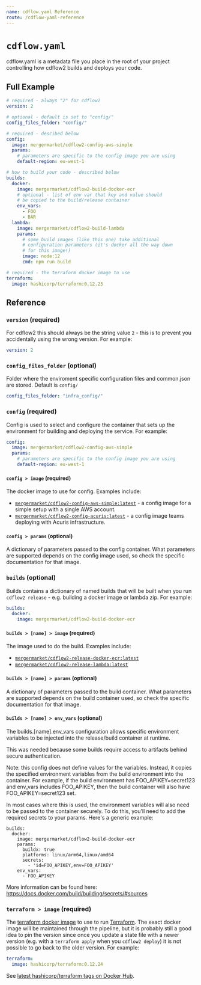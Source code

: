 ```yaml
---
name: cdflow.yaml Reference
route: /cdflow-yaml-reference
---
```


# `cdflow.yaml`

cdflow.yaml is a metadata file you place in the root of your project
controlling how cdflow2 builds and deploys your code.

## Full Example

```yml
# required - always "2" for cdflow2
version: 2

# optional - default is set to "config/"
config_files_folder: "config/"

# required - descibed below
config:
  image: mergermarket/cdflow2-config-aws-simple
  params:
    # parameters are specific to the config image you are using
    default-region: eu-west-1

# how to build your code - described below
builds:
  docker:
    image: mergermarket/cdflow2-build-docker-ecr
    # optional - list of env var that key and value should
    # be copied to the build/release container
    env_vars:
      - FOO
      - BAR
  lambda:
    image: mergermarket/cdflow2-build-lambda
    params:
      # some build images (like this one) take additional
      # configuration parameters (it's docker all the way down
      # for this image!)
      image: node:12
      cmd: npm run build

# required - the terraform docker image to use
terraform:
  image: hashicorp/terraform:0.12.23
```

## Reference

### `version` (required)

For cdflow2 this should always be the string value `2` - this is to
prevent you accidentally using the wrong version. For example:

```yaml
version: 2
```

### `config_files_folder` (optional)
Folder where the enviroment specific configuration files and common.json are stored. Default is `config/`

```yaml
config_files_folder: "infra_config/"
```

### `config` (required)

Config is used to select and configure the container that sets up the
environment for building and deploying the service. For example:

```yaml
config:
  image: mergermarket/cdflow2-config-aws-simple
  params:
    # parameters are specific to the config image you are using
    default-region: eu-west-1
```

#### `config > image` (required)

The docker image to use for config. Examples include:

* [`mergermarket/cdflow2-config-aws-simple:latest`](https://registry.hub.docker.com/r/mergermarket/cdflow2-config-aws-simple) -
  a config image for a simple setup with a single AWS account.
* [`mergermarket/cdflow2-config-acuris:latest`](https://registry.hub.docker.com/r/mergermarket/cdflow2-config-acuris) -
  a config image teams deploying with Acuris infrastructure.

#### `config > params` (optional)

A dictionary of parameters passed to the config container. What
parameters are supported depends on the config image used, so check
the specific documentation for that image.

### `builds` (optional)

Builds contains a dictionary of named builds that will be built when you
run `cdflow2 release` - e.g. building a docker image or lambda zip. For
example:

```yaml
builds:
  docker:
    image: mergermarket/cdflow2-build-docker-ecr
```

#### `builds > [name] > image` (required)

The image used to do the build. Examples include:

* [`mergermarket/cdflow2-release-docker-ecr:latest`](https://registry.hub.docker.com/r/mergermarket/cdflow2-release-docker-ecr)
* [`mergermarket/cdflow2-release-lambda:latest`](https://registry.hub.docker.com/r/mergermarket/cdflow2-release-lambda)

#### `builds > [name] > params` (optional)

A dictionary of parameters passed to the build container. What parameters
are supported depends on the build container used, so check the specific
documentation for that image.

#### `builds > [name] > env_vars` (optional)

The builds.[name].env_vars configuration allows specific environment variables to be injected into the release/build container at runtime.

This was needed because some builds require access to artifacts behind secure authentication.

Note: this config does not define values for the variables. Instead, it copies the specified environment variables from the build environment into the container. For example, if the build environment has FOO_APIKEY=secret123 and env_vars includes FOO_APIKEY, then the build container will also have FOO_APIKEY=secret123 set.

In most cases where this is used, the environment variables will also need to be passed to the container securely. To do this, you'll need to add the required secrets to your params. Here's a generic example:

```
builds:
  docker:
    image: mergermarket/cdflow2-build-docker-ecr
    params:
      buildx: true
      platforms: linux/arm64,linux/amd64
      secrets:
        - 'id=FOO_APIKEY,env=FOO_APIKEY'
    env_vars:
      - FOO_APIKEY
```

More information can be found here:
https://docs.docker.com/build/building/secrets/#sources

### `terraform > image` (required)

The [terraform docker image](https://registry.hub.docker.com/r/hashicorp/terraform)
to use to run [Terraform](https://www.terraform.io/). The exact docker
image will be maintained through the pipeline, but it is probably still
a good idea to pin the version since once you update a state file with
a newer version (e.g. with a `terraform apply` when you `cdflow2 deploy`)
it is not possible to go back to the older version. For example:

```yaml
terraform:
  image: hashicorp/terraform:0.12.24
```

See [latest hashicorp/terraform tags on Docker Hub](https://registry.hub.docker.com/r/hashicorp/terraform/tags).